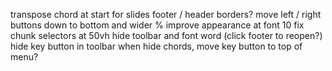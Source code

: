 transpose
chord at start for slides
footer / header borders?
move left / right buttons down to bottom and wider %
improve appearance at font 10
fix chunk selectors at 50vh
hide toolbar and font word (click footer to reopen?)
hide key button in toolbar when hide chords, move key button to top of menu?


